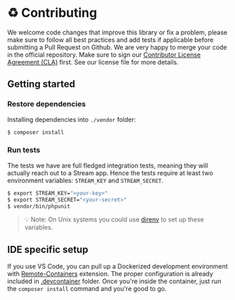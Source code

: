 # ♻️ Contributing

We welcome code changes that improve this library or fix a problem, please make sure to follow all best practices and add tests if applicable before submitting a Pull Request on Github. We are very happy to merge your code in the official repository. Make sure to sign our [Contributor License Agreement (CLA)](https://docs.google.com/forms/d/e/1FAIpQLScFKsKkAJI7mhCr7K9rEIOpqIDThrWxuvxnwUq2XkHyG154vQ/viewform) first. See our license file for more details.

## Getting started

### Restore dependencies

Installing dependencies into `./vendor` folder:

```bash
$ composer install
```

### Run tests

The tests we have are full fledged integration tests, meaning they will actually reach out to a Stream app. Hence the tests require at least two environment variables: `STREAM_KEY` and `STREAM_SECRET`.

```bash
$ export STREAM_KEY="<your-key>"
$ export STREAM_SECRET="<your-secret>"
$ vendor/bin/phpunit
```

> 💡 Note: On Unix systems you could use [direnv](https://direnv.net/) to set up these variables.

## IDE specific setup

If you use VS Code, you can pull up a Dockerized development environment with [Remote-Containers](https://marketplace.visualstudio.com/items?itemName=ms-vscode-remote.remote-containers) extension. The proper configuration is already included in [.devcontainer](./.devcontainer/) folder. Once you're inside the container, just run the `composer install` command and you're good to go.
